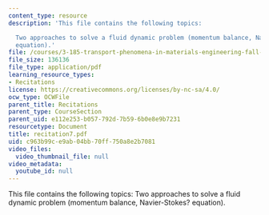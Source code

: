 ```yaml
---
content_type: resource
description: 'This file contains the following topics:

  Two approaches to solve a fluid dynamic problem (momentum balance, Navier-Stokes?
  equation).'
file: /courses/3-185-transport-phenomena-in-materials-engineering-fall-2003/c963b99ce9ab04bb70ff750a8e2b7081_recitation7.pdf
file_size: 136136
file_type: application/pdf
learning_resource_types:
- Recitations
license: https://creativecommons.org/licenses/by-nc-sa/4.0/
ocw_type: OCWFile
parent_title: Recitations
parent_type: CourseSection
parent_uid: e112e253-b057-792d-7b59-6b0e8e9b7231
resourcetype: Document
title: recitation7.pdf
uid: c963b99c-e9ab-04bb-70ff-750a8e2b7081
video_files:
  video_thumbnail_file: null
video_metadata:
  youtube_id: null
---
```

This file contains the following topics:
Two approaches to solve a fluid dynamic problem (momentum balance, Navier-Stokes? equation).
